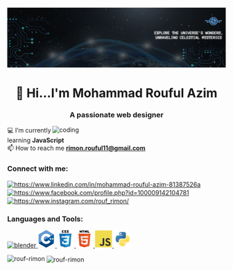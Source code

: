 ![logo](https://github.com/rouf-rimon/rouf-rimon/blob/main/99Blue%20%26%20White%20Futuristic%20Technology%20Facebook%20Cover%20(1).png)
<h1 align="center">👋 Hi...I'm Mohammad Rouful Azim</h1>
<h3 align="center">A passionate web designer</h3>
<img align="right" alt="coding" width="400" src="https://media2.giphy.com/media/qgQUggAC3Pfv687qPC/giphy.gif"

 💻 I’m currently learning **JavaScript** <br>
 📫 How to reach me **rimon.rouful11@gmail.com**

<h3 align="left">Connect with me:</h3>
<p align="left">
    <a href="https://linkedin.com/in/https://www.linkedin.com/in/mohammad-rouful-azim-81387526a" target="blank"><img
            align="center"
            src="https://raw.githubusercontent.com/rahuldkjain/github-profile-readme-generator/master/src/images/icons/Social/linked-in-alt.svg"
            alt="https://www.linkedin.com/in/mohammad-rouful-azim-81387526a" height="30" width="40" /></a>
    <a href="https://fb.com/https://www.facebook.com/profile.php?id=100009142104781" target="blank"><img align="center"
            src="https://raw.githubusercontent.com/rahuldkjain/github-profile-readme-generator/master/src/images/icons/Social/facebook.svg"
            alt="https://www.facebook.com/profile.php?id=100009142104781" height="30" width="40" /></a>
    <a href="[https://instagram.com/https://www.instagram.com/rouf_rimon](https://l.facebook.com/l.php?u=https%3A%2F%2Fwww.instagram.com%2Frouf_rimon%3Ffbclid%3DIwAR1kT5X_jLwFe5maTKTA1IGKUJVwWpSCKk95AC98KdZX-ipwNwSeMN5veZY&h=AT0rRc8t7SZSIS2xZRSuD51ZAUifXr4xOoemMrtleLmWijRJC1kcK86d2tA8b_dJXt1uUWCNeRt5DlJxAWEqzeafX6vXwRB8G3sdP_9oQdriB9I5HFsHILqdEmeEKoT68c9y)" target="blank"><img align="center"
            src="https://raw.githubusercontent.com/rahuldkjain/github-profile-readme-generator/master/src/images/icons/Social/instagram.svg"
            alt="https://www.instagram.com/rouf_rimon/" height="30" width="40" /></a>
</p>

<h3 align="left">Languages and Tools:</h3>
<p align="left"> <a href="https://www.blender.org/" target="_blank" rel="noreferrer"> <img
            src="https://download.blender.org/branding/community/blender_community_badge_white.svg" alt="blender"
            width="40" height="40" /> </a> <a href="https://www.w3schools.com/cpp/" target="_blank" rel="noreferrer">
        <img src="https://raw.githubusercontent.com/devicons/devicon/master/icons/cplusplus/cplusplus-original.svg"
            alt="cplusplus" width="40" height="40" /> </a> <a href="https://www.w3schools.com/css/" target="_blank"
        rel="noreferrer"> <img
            src="https://raw.githubusercontent.com/devicons/devicon/master/icons/css3/css3-original-wordmark.svg"
            alt="css3" width="40" height="40" /> </a> <a href="https://www.w3.org/html/" target="_blank"
        rel="noreferrer"> <img
            src="https://raw.githubusercontent.com/devicons/devicon/master/icons/html5/html5-original-wordmark.svg"
            alt="html5" width="40" height="40" /> </a> <a href="https://developer.mozilla.org/en-US/docs/Web/JavaScript"
        target="_blank" rel="noreferrer"> <img
            src="https://raw.githubusercontent.com/devicons/devicon/master/icons/javascript/javascript-original.svg"
            alt="javascript" width="40" height="40" /> </a> <a href="https://www.python.org" target="_blank"
        rel="noreferrer"> <img
            src="https://raw.githubusercontent.com/devicons/devicon/master/icons/python/python-original.svg"
            alt="python" width="40" height="40" /> </a> </p>

<p><img align="left"
        src="https://github-readme-stats.vercel.app/api/top-langs?username=rouf-rimon&show_icons=true&locale=en&layout=compact"
        alt="rouf-rimon" /></p>

<p>&nbsp;<img align="center"
        src="https://github-readme-stats.vercel.app/api?username=rouf-rimon&show_icons=true&locale=en"
        alt="rouf-rimon" /></p>

